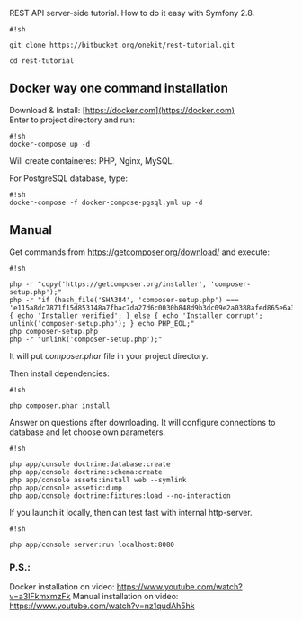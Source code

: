 REST API server-side tutorial. How to do it easy with Symfony 2.8.

```
#!sh

git clone https://bitbucket.org/onekit/rest-tutorial.git

cd rest-tutorial
```

## Docker way one command installation ##  
Download & Install: [https://docker.com](https://docker.com)  
Enter to project directory and run:  
```
#!sh
docker-compose up -d
```
Will create containeres: PHP, Nginx, MySQL.

For PostgreSQL database, type:
```
#!sh
docker-compose -f docker-compose-pgsql.yml up -d
```

## Manual ##

Get commands from https://getcomposer.org/download/
and execute:


```
#!sh

php -r "copy('https://getcomposer.org/installer', 'composer-setup.php');"
php -r "if (hash_file('SHA384', 'composer-setup.php') === 'e115a8dc7871f15d853148a7fbac7da27d6c0030b848d9b3dc09e2a0388afed865e6a3d6b3c0fad45c48e2b5fc1196ae') { echo 'Installer verified'; } else { echo 'Installer corrupt'; unlink('composer-setup.php'); } echo PHP_EOL;"
php composer-setup.php
php -r "unlink('composer-setup.php');"
```
It will put *composer.phar* file in your project directory.  

Then install dependencies:


```
#!sh

php composer.phar install
```


Answer on questions after downloading. It will configure connections to database and let choose own parameters.  


```
#!sh

php app/console doctrine:database:create
php app/console doctrine:schema:create
php app/console assets:install web --symlink
php app/console assetic:dump
php app/console doctrine:fixtures:load --no-interaction
```



If you launch it locally, then can test fast with internal http-server.

```
#!sh

php app/console server:run localhost:8080

```

### P.S.: ###
Docker installation on video: https://www.youtube.com/watch?v=a3IFkmxmzFk
Manual installation on video: https://www.youtube.com/watch?v=nz1qudAh5hk
